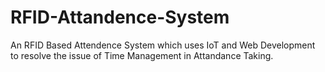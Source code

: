 # RFID-Attandence-System
An RFID Based Attendence System which uses IoT and Web Development to resolve the issue of Time Management in Attandance Taking.
